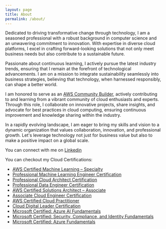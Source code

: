 ```yaml
---
layout: page
title: About
permalink: /about/
---
```


Dedicated to driving transformative change through technology, I am a seasoned professional with a robust background in computer science and an unwavering commitment to innovation. With expertise in diverse cloud platforms, I excel in crafting forward-looking solutions that not only meet business needs but also contribute to a sustainable future.

Passionate about continuous learning, I actively pursue the latest industry trends, ensuring that I remain at the forefront of technological advancements. I am on a mission to integrate sustainability seamlessly into business strategies, believing that technology, when harnessed responsibly, can shape a better world.

I am honored to serve as an [AWS Community Builder](https://aws.amazon.com/developer/community/community-builders/community-builders-directory/?cb-cards.sort-by=item.additionalFields.cbName&cb-cards.sort-order=asc&awsf.builder-category=*all&awsf.location=*all&awsf.year=*all&cb-cards.q=Mohtasham&cb-cards.q_operator=AND), actively contributing to and learning from a vibrant community of cloud enthusiasts and experts. Through this role, I collaborate on innovative projects, share insights, and advocate for best practices in cloud computing, ensuring continuous improvement and knowledge sharing within the industry.

In a rapidly evolving landscape, I am eager to bring my skills and vision to a dynamic organization that values collaboration, innovation, and professional growth. Let's leverage technology not just for business value but also to make a positive impact on a global scale.

You can connect with me on [Linkedin](https://www.linkedin.com/in/mohtasham09/)

You can checkout my Cloud Certifications:

- [AWS Certified Machine Learning – Specialty](https://www.credly.com/badges/24fc796d-f24d-47fe-a5d3-84927392204a)
- [Professional Machine Learning Engineer Certification](https://www.credly.com/badges/0fa29e73-0dbb-440d-998e-33178aace8da)
- [Professional Cloud Architect Certification](https://www.credly.com/badges/4064916c-9c71-40ef-8d35-62949d3d507d)
- [Professional Data Engineer Certification](https://www.credly.com/badges/74fd53a7-74f4-4180-8348-b1697b30dc6d)
- [AWS Certified Solutions Architect – Associate](https://www.credly.com/badges/32e90239-e606-49bf-8c24-45a84c8d1570)
- [Associate Cloud Engineer Certification](https://www.credly.com/badges/0819e7ab-a398-4381-99ba-8c1e734d892f)
- [AWS Certified Cloud Practitioner](https://www.credly.com/badges/4df566ac-9c3a-42e8-bb71-ca6a1d5ca529)
- [Cloud Digital Leader Certification](https://www.credly.com/badges/051606f8-5d0f-4363-a9e1-907740d6ade5)
- [Microsoft Certified: Azure AI Fundamentals](https://www.credly.com/badges/f831b823-c012-4c41-a310-707a82c513bb)
- [Microsoft Certified: Security, Compliance, and Identity Fundamentals](https://www.credly.com/badges/8ea4b0e9-e9b5-4526-b336-6c9091b0540f)
- [Microsoft Certified: Azure Fundamentals](https://www.credly.com/badges/15ccb9e5-b807-4b52-9dac-c9d8de7477b8)


